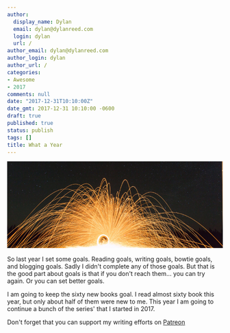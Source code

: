 ```yaml
---
author:
  display_name: Dylan
  email: dylan@dylanreed.com
  login: dylan
  url: /
author_email: dylan@dylanreed.com
author_login: dylan
author_url: /
categories:
- Awesome
- 2017
comments: null
date: "2017-12-31T10:10:00Z"
date_gmt: 2017-12-31 10:10:00 -0600
draft: true
published: true
status: publish
tags: []
title: What a Year
---
```

![Happy New Year!!](https://raw.githubusercontent.com/dylanreed/dylan.blog/gh-pages/images/other/20172018.jpg)

So last year I set some goals. Reading goals, writing goals, bowtie goals, and blogging goals. Sadly I didn't complete any of those goals. But that is the good part about goals is that if you don't reach them... you can try again. Or you can set better goals. 

I am going to keep the sixty new books goal. I read almost sixty book this year, but only about half of them were new to me. This year I am going to continue a bunch of the series' that I started in 2017. 





Don't forget that you can support my writing efforts on [Patreon](https://www.patreon.com/dylanreed)
